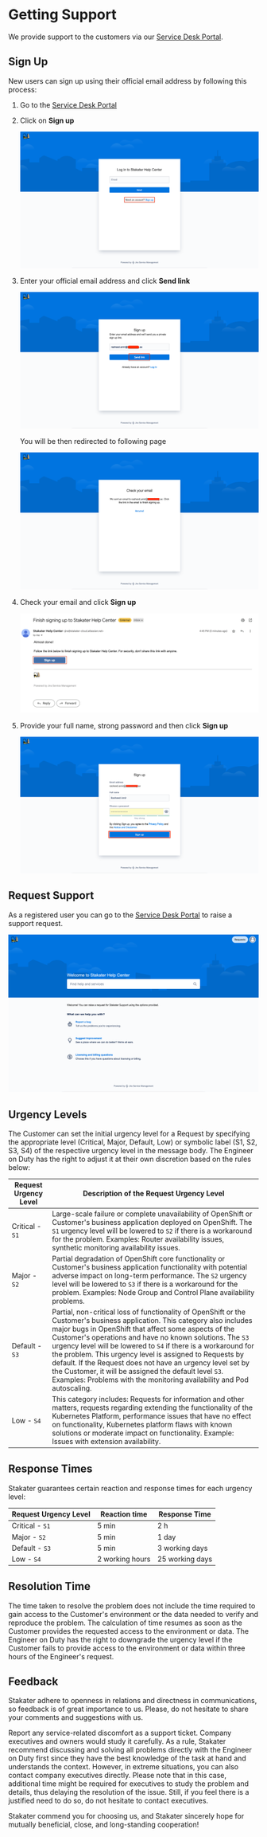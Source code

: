 # Getting Support

We provide support to the customers via our [Service Desk Portal](https://stakater-cloud.atlassian.net/servicedesk/customer/portals).

## Sign Up

New users can sign up using their official email address by following this process:

1. Go to the [Service Desk Portal](https://stakater-cloud.atlassian.net/servicedesk/customer/portals)

2. Click on **Sign up**

    ![image](./images/signup-support-1.png)

3. Enter your official email address and click **Send link**

    ![image](./images/signup-support-2.png)

    You will be then redirected to following page

    ![image](./images/signup-support-3.png)

4. Check your email and click **Sign up**

    ![image](./images/signup-support-4.png)

5. Provide your full name, strong password and then click **Sign up**

    ![image](./images/signup-support-5.png)

## Request Support
As a registered user you can go to the [Service Desk Portal](https://stakater-cloud.atlassian.net/servicedesk/customer/portals) to raise a support request. 

![image](./images/signup-support-6.png)

## Urgency Levels

The Customer can set the initial urgency level for a Request by specifying the appropriate level (Critical, Major, Default, Low) or symbolic label (S1, S2, S3, S4) of the respective urgency level in the message body. The Engineer on Duty has the right to adjust it at their own discretion based on the rules below:

Request Urgency Level | Description of the Request Urgency Level
--- | ---
Critical - `S1` | Large-scale failure or complete unavailability of OpenShift or Customer's business application deployed on OpenShift. The `S1` urgency level will be lowered to `S2` if there is a workaround for the problem. Examples: Router availability issues, synthetic monitoring availability issues.
Major - `S2` | Partial degradation of OpenShift core functionality or Customer's business application functionality with potential adverse impact on long-term performance. The `S2` urgency level will be lowered to `S3` if there is a workaround for the problem. Examples: Node Group and Control Plane availability problems.
Default - `S3` | Partial, non-critical loss of functionality of OpenShift or the Customer's business application. This category also includes major bugs in OpenShift that affect some aspects of the Customer's operations and have no known solutions. The `S3` urgency level will be lowered to `S4` if there is a workaround for the problem. This urgency level is assigned to Requests by default. If the Request does not have an urgency level set by the Customer, it will be assigned the default level `S3`. Examples: Problems with the monitoring availability and Pod autoscaling.
Low - `S4` | This category includes: Requests for information and other matters, requests regarding extending the functionality of the Kubernetes Platform, performance issues that have no effect on functionality, Kubernetes platform flaws with known solutions or moderate impact on functionality. Example: Issues with extension availability.

## Response Times

Stakater guarantees certain reaction and response times for each urgency level:

Request Urgency Level | Reaction time | Response Time
--- | --- | ---
Critical - `S1` | 5 min | 2 h
Major - `S2` | 5 min | 1 day
Default - `S3` | 5 min | 3 working days
Low - `S4` | 2 working hours | 25 working days

## Resolution Time

The time taken to resolve the problem does not include the time required to gain access to the Customer's environment or the data needed to verify and reproduce the problem. The calculation of time resumes as soon as the Customer provides the requested access to the environment or data. The Engineer on Duty has the right to downgrade the urgency level if the Customer fails to provide access to the environment or data within three hours of the Engineer's request.

## Feedback

Stakater adhere to openness in relations and directness in communications, so feedback is of great importance to us. Please, do not hesitate to share your comments and suggestions with us.

Report any service-related discomfort as a support ticket. Company executives and owners would study it carefully. As a rule, Stakater recommend discussing and solving all problems directly with the Engineer on Duty first since they have the best knowledge of the task at hand and understands the context. However, in extreme situations, you can also contact company executives directly. Please note that in this case, additional time might be required for executives to study the problem and details, thus delaying the resolution of the issue. Still, if you feel there is a justified need to do so, do not hesitate to contact executives.

Stakater commend you for choosing us, and Stakater sincerely hope for mutually beneficial, close, and long-standing cooperation!
